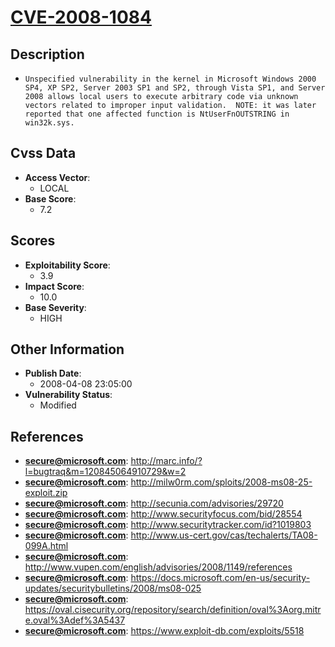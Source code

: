 
# [CVE-2008-1084](https://cve.mitre.org/cgi-bin/cvename.cgi?name=CVE-2008-1084)

## Description

- `Unspecified vulnerability in the kernel in Microsoft Windows 2000 SP4, XP SP2, Server 2003 SP1 and SP2, through Vista SP1, and Server 2008 allows local users to execute arbitrary code via unknown vectors related to improper input validation.  NOTE: it was later reported that one affected function is NtUserFnOUTSTRING in win32k.sys.`

## Cvss Data

- **Access Vector**:
  - LOCAL
- **Base Score**:
  - 7.2

## Scores

- **Exploitability Score**:
  - 3.9
- **Impact Score**:
  - 10.0
- **Base Severity**:
  - HIGH

## Other Information

- **Publish Date**:
  - 2008-04-08 23:05:00
- **Vulnerability Status**:
  - Modified

## References

- **secure@microsoft.com**: http://marc.info/?l=bugtraq&m=120845064910729&w=2
- **secure@microsoft.com**: http://milw0rm.com/sploits/2008-ms08-25-exploit.zip
- **secure@microsoft.com**: http://secunia.com/advisories/29720
- **secure@microsoft.com**: http://www.securityfocus.com/bid/28554
- **secure@microsoft.com**: http://www.securitytracker.com/id?1019803
- **secure@microsoft.com**: http://www.us-cert.gov/cas/techalerts/TA08-099A.html
- **secure@microsoft.com**: http://www.vupen.com/english/advisories/2008/1149/references
- **secure@microsoft.com**: https://docs.microsoft.com/en-us/security-updates/securitybulletins/2008/ms08-025
- **secure@microsoft.com**: https://oval.cisecurity.org/repository/search/definition/oval%3Aorg.mitre.oval%3Adef%3A5437
- **secure@microsoft.com**: https://www.exploit-db.com/exploits/5518
